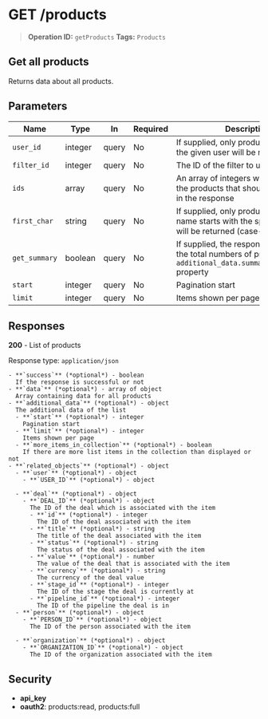 # GET /products

> **Operation ID:** `getProducts`
> **Tags:** `Products`

## Get all products

Returns data about all products.

## Parameters

| Name | Type | In | Required | Description |
|------|------|-------|----------|-------------|
| `user_id` | integer | query | No | If supplied, only products owned by the given user will be returned |
| `filter_id` | integer | query | No | The ID of the filter to use |
| `ids` | array | query | No | An array of integers with the IDs of the products that should be returned in the response |
| `first_char` | string | query | No | If supplied, only products whose name starts with the specified letter will be returned (case-insensitive) |
| `get_summary` | boolean | query | No | If supplied, the response will return the total numbers of products in the `additional_data.summary.total_count` property |
| `start` | integer | query | No | Pagination start |
| `limit` | integer | query | No | Items shown per page |

## Responses

**200** - List of products

Response type: `application/json`

```
- **`success`** (*optional*) - boolean
  If the response is successful or not
- **`data`** (*optional*) - array of object
  Array containing data for all products
- **`additional_data`** (*optional*) - object
  The additional data of the list
  - **`start`** (*optional*) - integer
    Pagination start
  - **`limit`** (*optional*) - integer
    Items shown per page
  - **`more_items_in_collection`** (*optional*) - boolean
    If there are more list items in the collection than displayed or not
- **`related_objects`** (*optional*) - object
  - **`user`** (*optional*) - object
    - **`USER_ID`** (*optional*) - object

  - **`deal`** (*optional*) - object
    - **`DEAL_ID`** (*optional*) - object
      The ID of the deal which is associated with the item
      - **`id`** (*optional*) - integer
        The ID of the deal associated with the item
      - **`title`** (*optional*) - string
        The title of the deal associated with the item
      - **`status`** (*optional*) - string
        The status of the deal associated with the item
      - **`value`** (*optional*) - number
        The value of the deal that is associated with the item
      - **`currency`** (*optional*) - string
        The currency of the deal value
      - **`stage_id`** (*optional*) - integer
        The ID of the stage the deal is currently at
      - **`pipeline_id`** (*optional*) - integer
        The ID of the pipeline the deal is in
  - **`person`** (*optional*) - object
    - **`PERSON_ID`** (*optional*) - object
      The ID of the person associated with the item

  - **`organization`** (*optional*) - object
    - **`ORGANIZATION_ID`** (*optional*) - object
      The ID of the organization associated with the item

```


## Security

- **api_key**
- **oauth2**: products:read, products:full